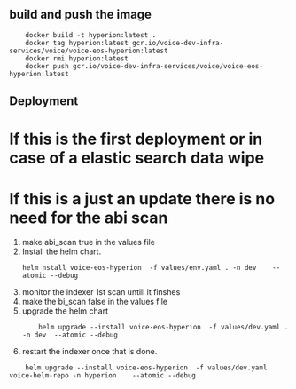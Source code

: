 ## build and push the image
```
    docker build -t hyperion:latest .
    docker tag hyperion:latest gcr.io/voice-dev-infra-services/voice/voice-eos-hyperion:latest
    docker rmi hyperion:latest
    docker push gcr.io/voice-dev-infra-services/voice/voice-eos-hyperion:latest
```


## Deployment
# If this is the first deployment or in case of a elastic search data wipe 
# If this is a just an update there is no need for the abi scan
1. make abi_scan true in the values file 
2. Install the helm chart.
    ```
    helm nstall voice-eos-hyperion  -f values/env.yaml . -n dev    --atomic --debug 
    ```
3. monitor the indexer 1st scan untill it finshes
4. make the bi_scan false in the values file 
5. upgrade the helm chart 
    ```
        helm upgrade --install voice-eos-hyperion  -f values/dev.yaml . -n dev  --atomic --debug 
    ```
5. restart the indexer once that is done.
```
    helm upgrade --install voice-eos-hyperion  -f values/dev.yaml voice-helm-repo -n hyperion    --atomic --debug
```